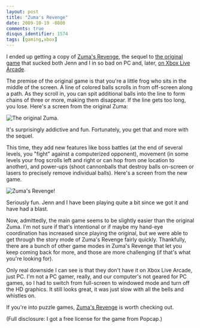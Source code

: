 ```yaml
---
layout: post
title: "Zuma's Revenge"
date: 2009-10-19 -0800
comments: true
disqus_identifier: 1574
tags: [gaming,xbox]
---
```

I ended up getting a copy of [Zuma's
Revenge](http://www.popcap.com/games/zumasrevenge/), the sequel to [the
original game](http://www.popcap.com/games/zuma) that sucked both Jenn
and I in so bad on PC and, later, [on Xbox Live
Arcade](http://marketplace.xbox.com/en-US/games/media/66acd000-77fe-1000-9115-d802584107ef/).

The premise of the original game is that you're a little frog who sits
in the middle of the screen. A line of colored balls scrolls in from
off-screen along a path. As they scroll in, you can spit additional
balls into the line to form chains of three or more, making them
disappear. If the line gets too long, you lose. Here's a screen from the
original Zuma:

![The original
Zuma.](http://images.popcap.com/www/images/product/screens/large/zuma/1033/zuma3.jpg "The original Zuma.")

It's surprisingly addictive and fun. Fortunately, you get that and more
with the sequel.

This time, they add new features like boss battles (at the end of
several levels, you "fight" against a computerized opponent), movement
(in some levels your frog scrolls left and right or can hop from one
location to another), and power-ups (shoot cannonballs that destroy
balls on-screen or lasers to precisely remove individual balls). Here's
a screen from the new game.

![Zuma's
Revenge!](http://images.popcap.com/www/images/product/screens/large/zumasrevenge/1033/zumasrevenge1.jpg "Zuma's Revenge!")

Seriously fun. Jenn and I have been playing quite a bit since we got it
and have had a blast.

Now, admittedly, the main game seems to be slightly easier than the
original Zuma. I'm not sure if that's intentional or if maybe my
hand-eye coordination has increased since playing the original, but we
were able to get through the story mode of Zuma's Revenge fairly
quickly. Thankfully, there are a bunch of other game modes in Zuma's
Revenge that let you keep coming back for more, and those are more
challenging (if that's what you're looking for).

Only real downside I can see is that they don't have it on Xbox Live
Arcade, just PC. I'm not a PC gamer, really, and our computer's not
geared for PC games, so I had to switch from full-screen to windowed
mode and turn off the HD graphics. It still looks great, it was just
slow with all the bells and whistles on.

If you're into puzzle games, [Zuma's
Revenge](http://www.popcap.com/games/zumasrevenge/) is worth checking
out.

(Full disclosure: I got a free license for the game from Popcap.)


